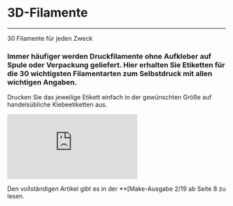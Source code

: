 # 3D-Filamente
***
30 Filamente für jeden Zweck

### Immer häufiger werden Druckfilamente ohne Aufkleber auf Spule oder Verpackung geliefert. Hier erhalten Sie Etiketten für die 30 wichtigsten Filamentarten zum Selbstdruck mit allen wichtigen Angaben.

Drucken Sie das jeweilige Etikett einfach in der gewünschten Größe auf handelsübliche Klebeetiketten aus.

![Picture](https://github.com/heise/3D-Filamente/master/pla.pdf) 

Den vollständigen Artikel gibt es in der **[Make-Ausgabe 2/19 ab Seite 8 zu lesen. 
